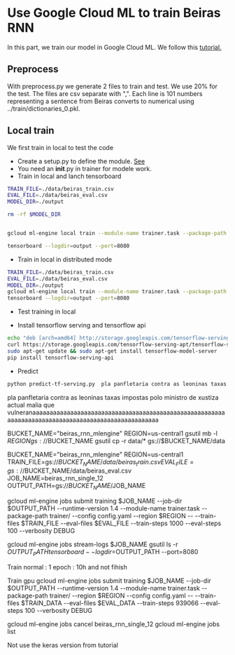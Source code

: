 # Use Google Cloud ML to train Beiras RNN

In this part, we train our model in Google Cloud ML. We follow this 
[tutorial.](https://cloud.google.com/ml-engine/docs/getting-started-training-prediction)

## Preprocess
With preprocess.py we generate 2 files to train and test. We use 20% for the test.
The files are csv separate with ",". Each line is 101 numbers representing 
a sentence from Beiras converts to numerical using ../train/dictionaries_0.pkl.
 
## Local train
We first train in local to test the code

* Create a setup.py to define the module. [See](https://stackoverflow.com/questions/43400599/no-module-named-trainer)
* You need an __init__.py in trainer for modele work. 
* Train in local and lanch tensorboard
```sh
TRAIN_FILE=./data/beiras_train.csv
EVAL_FILE=./data/beiras_eval.csv
MODEL_DIR=./output

rm -rf $MODEL_DIR


gcloud ml-engine local train --module-name trainer.task --package-path trainer/ --job-dir $MODEL_DIR -- --train-file $TRAIN_FILE --eval-files $EVAL_FILE  --eval-steps 100

tensorboard --logdir=output --port=8080
```
* Train in local in distributed mode
```sh
TRAIN_FILE=./data/beiras_train.csv
EVAL_FILE=./data/beiras_eval.csv
MODEL_DIR=./output
gcloud ml-engine local train --module-name trainer.task --package-path trainer/ --job-dir $MODEL_DIR --distributed -- --train-file $TRAIN_FILE --eval-files $EVAL_FILE --train-steps 1000 --eval-steps 100
tensorboard --logdir=output --port=8080
```
* Test training in local

* Install tensorflow serving and tensorflow api
```sh
echo "deb [arch=amd64] http://storage.googleapis.com/tensorflow-serving-apt stable tensorflow-model-server tensorflow-model-server-universal" | sudo tee /etc/apt/sources.list.d/tensorflow-serving.list
curl https://storage.googleapis.com/tensorflow-serving-apt/tensorflow-serving.release.pub.gpg | sudo apt-key add -
sudo apt-get update && sudo apt-get install tensorflow-model-server
pip install tensorflow-serving-api
```
* Predict
```sh
python predict-tf-serving.py  pla panfletaria contra as leoninas taxas impostas polo ministro de xustiza actual malia que vulneran
```
pla panfletaria contra as leoninas taxas impostas polo ministro de xustiza actual malia que vulneranaaaaaaaaaaaaaaaaaaaaaaaaaaaaaaaaaaaaaaaaaaaaaaaaaaaaaaaaaaaaaaaaaaaaaaaaaaaaaaaaaaaaaaaaaaaaaaaaaaaa

BUCKET_NAME="beiras_rnn_mlengine"
REGION=us-central1
gsutil mb -l $REGION gs://$BUCKET_NAME
gsutil cp -r data/* gs://$BUCKET_NAME/data


BUCKET_NAME="beiras_rnn_mlengine"
REGION=us-central1
TRAIN_FILE=gs://$BUCKET_NAME/data/beiras_train.csv
EVAL_FILE=gs://$BUCKET_NAME/data/beiras_eval.csv
JOB_NAME=beiras_rnn_single_12
OUTPUT_PATH=gs://$BUCKET_NAME/$JOB_NAME


gcloud ml-engine jobs submit training $JOB_NAME     --job-dir $OUTPUT_PATH     --runtime-version 1.4     --module-name trainer.task     --package-path trainer/   --config config.yaml  --region $REGION     --     --train-files $TRAIN_FILE     --eval-files $EVAL_FILE     --train-steps 1000     --eval-steps 100     --verbosity DEBUG


gcloud ml-engine jobs stream-logs $JOB_NAME
gsutil ls -r $OUTPUT_PATH
tensorboard --logdir=$OUTPUT_PATH --port=8080

Train normal : 1 epoch : 10h and not fihish

Train gpu
gcloud ml-engine jobs submit training $JOB_NAME     --job-dir $OUTPUT_PATH     --runtime-version 1.4     --module-name trainer.task     --package-path trainer/     --region $REGION  --config config.yaml   --     --train-files $TRAIN_DATA     --eval-files $EVAL_DATA     --train-steps 939066     --eval-steps 100     --verbosity DEBUG

gcloud ml-engine jobs cancel beiras_rnn_single_12
gcloud ml-engine jobs list


Not use the keras version from tutorial


